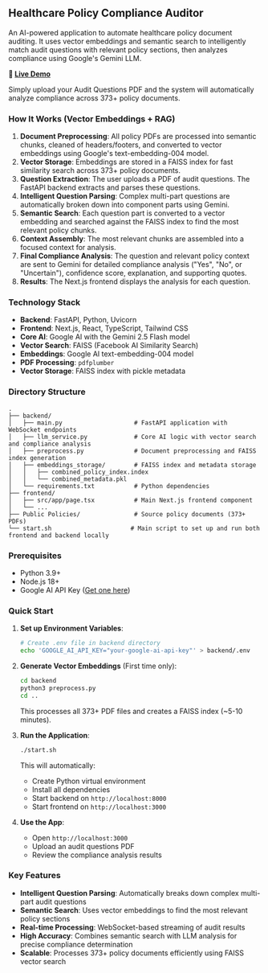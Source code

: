 ## Healthcare Policy Compliance Auditor

An AI-powered application to automate healthcare policy document auditing. It uses vector embeddings and semantic search to intelligently match audit questions with relevant policy sections, then analyzes compliance using Google's Gemini LLM.

**🚀 [Live Demo](https://policy-auditor.vercel.app)**

Simply upload your Audit Questions PDF and the system will automatically analyze compliance across 373+ policy documents.

### How It Works (Vector Embeddings + RAG)

1.  **Document Preprocessing**: All policy PDFs are processed into semantic chunks, cleaned of headers/footers, and converted to vector embeddings using Google's text-embedding-004 model.
2.  **Vector Storage**: Embeddings are stored in a FAISS index for fast similarity search across 373+ policy documents.
3.  **Question Extraction**: The user uploads a PDF of audit questions. The FastAPI backend extracts and parses these questions.
4.  **Intelligent Question Parsing**: Complex multi-part questions are automatically broken down into component parts using Gemini.
5.  **Semantic Search**: Each question part is converted to a vector embedding and searched against the FAISS index to find the most relevant policy chunks.
6.  **Context Assembly**: The most relevant chunks are assembled into a focused context for analysis.
7.  **Final Compliance Analysis**: The question and relevant policy context are sent to Gemini for detailed compliance analysis ("Yes", "No", or "Uncertain"), confidence score, explanation, and supporting quotes.
8.  **Results**: The Next.js frontend displays the analysis for each question.

### Technology Stack

-   **Backend**: FastAPI, Python, Uvicorn
-   **Frontend**: Next.js, React, TypeScript, Tailwind CSS
-   **Core AI**: Google AI with the Gemini 2.5 Flash model
-   **Vector Search**: FAISS (Facebook AI Similarity Search)
-   **Embeddings**: Google AI text-embedding-004 model
-   **PDF Processing**: `pdfplumber`
-   **Vector Storage**: FAISS index with pickle metadata

### Directory Structure

```
.
├── backend/
│   ├── main.py                    # FastAPI application with WebSocket endpoints
│   ├── llm_service.py             # Core AI logic with vector search and compliance analysis
│   ├── preprocess.py              # Document preprocessing and FAISS index generation
│   ├── embeddings_storage/        # FAISS index and metadata storage
│   │   ├── combined_policy_index.index
│   │   └── combined_metadata.pkl
│   └── requirements.txt           # Python dependencies
├── frontend/
│   ├── src/app/page.tsx           # Main Next.js frontend component
│   └── ...
├── Public Policies/               # Source policy documents (373+ PDFs)
└── start.sh                      # Main script to set up and run both frontend and backend locally

```

### Prerequisites

- Python 3.9+
- Node.js 18+
- Google AI API Key ([Get one here](https://aistudio.google.com/app/apikey))

### Quick Start

1.  **Set up Environment Variables**:
    ```bash
    # Create .env file in backend directory
    echo 'GOOGLE_AI_API_KEY="your-google-ai-api-key"' > backend/.env
    ```

2.  **Generate Vector Embeddings** (First time only):
    ```bash
    cd backend
    python3 preprocess.py
    cd ..
    ```
    This processes all 373+ PDF files and creates a FAISS index (~5-10 minutes).

3.  **Run the Application**:
    ```bash
    ./start.sh
    ```
    This will automatically:
    - Create Python virtual environment
    - Install all dependencies
    - Start backend on `http://localhost:8000`
    - Start frontend on `http://localhost:3000`

4.  **Use the App**:
    - Open `http://localhost:3000`
    - Upload an audit questions PDF
    - Review the compliance analysis results

### Key Features

- **Intelligent Question Parsing**: Automatically breaks down complex multi-part audit questions
- **Semantic Search**: Uses vector embeddings to find the most relevant policy sections
- **Real-time Processing**: WebSocket-based streaming of audit results
- **High Accuracy**: Combines semantic search with LLM analysis for precise compliance determination
- **Scalable**: Processes 373+ policy documents efficiently using FAISS vector search
